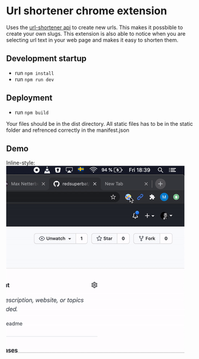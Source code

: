 # Url shortener chrome extension

Uses the [url-shortener api](https://github.com/redsuperbat/url-shortener) to create new urls. This makes it possbible to create your own slugs. This extension is also able to notice when you are selecting url text in your web page and makes it easy to shorten them.

## Development startup

- run `npm install`
- run `npm run dev`

## Deployment

- run `npm build`

Your files should be in the dist directory. All static files has to be in the static folder and refrenced correctly in the manifest.json

## Demo

Inline-style: 
![alt text](https://github.com/redsuperbat/url-shortener-chrome-extension/blob/master/demo-files/demo.gif "Demo of usage")
